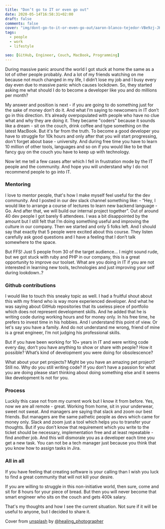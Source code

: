 ```yaml
---
title: "Don’t go to IT or even go out"
date: 2020-05-14T16:58:31+02:00
draft: false
comments: false
cover: "img/dont-go-to-it-or-even-go-out/aaron-blanco-tejedor-VBe9zj-JHBs-unsplash.webp"
tags:
  - people
  - work
  - lifestyle

seo: [GitHub, Engineer, Couch, MacBook, Programming]
---
```


During massive panic around the world I got stuck at home the same as a lot of other people probably. And a lot of my friends watching on me because not much changed in my life, I didn’t lose my job and I busy every day even due to massive panic which causes lockdown. So, they started asking me what should I do to become a developer like you and do millions per month? 

My answer and position is next - if you are going to do something just for the sake of money don’t do it. And what I’m saying to newcomers in IT don’t go in this direction. It’s already overpopulated with people who have no clue what and why they are doing it. They became "coders" because it sounds like a dream - sit on the couch, drink coffee and type something on the latest MacBook. But it's far from the truth. To become a good developer you have to struggle for 10k hours and only after that you will start progressing, don't forget about base - university. And during free time you have to learn 10 million of other tools, languages and so on if you would like to be that fancy guy on the couch you have to keep up with technology.

Now let me tell a few cases after which I fell in frustration mode by the IT people and the community. And hope you will understand why I do not recommend people to go into IT.

### Mentoring

I love to mentor people, that's how I make myself feel useful for the dev community. And I posted in our dev slack channel something like: - “Hey, I would like to arrange a course of lectures to learn new backend language - Go. And after that, we will build our internal project together”. Out of around 40 dev people I got barely 6 attendees. I was a bit disappointed by the amount but I still felt that I’m doing something useful and improving the culture in our company. Then we started and only 5 folks left. And I should say that exactly that 5 people were excited about this course. They listen carefully ask good questions and I have a feeling that I don’t talk somewhere to the space. 

But FFS! Just 5 people from 30 of the target audience... I might sound rude, but we got stuck with ruby and PHP in our company, this is a great opportunity to improve our toolset. What are you doing in IT if you are not interested in learning new tools, technologies and just improving your self during lookdown..?

### Github contributions 

I would like to touch this sneaky topic as well. I had a fruitful shout about this with my friend who is way more experienced developer. And what he was saying about GitHub repositories that its useless piece of portfolio which does not represent development skills. And he added that he is writing code during working hours and for money only. In his free time, he prefers to invest time in his hobbies. And I understand this point of view. Or let's say you have a family. And do not understand me wrong, friend of mine is a great engineer, I’m not judging his professional skills.

But if you have been working for 10+ years in IT and were writing code every day, don’t you have anything to show or share with people? How it possible? What’s kind of development you were doing for obsolescence?

What about your pet projects? Might be you have an amazing pet project? Still no. Why do you still writing code? If you don’t have a passion for what you are doing please start thinking about doing something else and it seems like development Is not for you. 

### Process

Luckily this case not from my current work but I know it from before. Yes, now we are all remote - great. Working from home, sit in your underwear, sweet not sweat. And managers are saying that slack and zoom our best friends. But managers are the same pathetic people as devs which came for money only. Slack and zoom just a tool which helps you to transfer your thoughts. But if you don’t know that requirement which you write to the ticket should be necessary, implementation free and at least repeatable - find another job. And this will dismorale you as a developer each time you get a new task. You can not be a tech manager just because you think that you know how to assign tasks in Jira.

### All in all

If you have feeling that creating software is your calling than I wish you luck to find a great community that will not kill your desire. 

If you are willing to struggle in this non-initiative world, then sure, come and sit for 8 hours for your piece of bread. But then you will never become that smart engineer who sits on the couch and gets 400k salary.

That's my thoughts and how I see the current situation. Not sure if it will be useful to anyone, but I decided to share it.

Cover from [unsplash](https://unsplash.com) by [@healing_photographer](https://unsplash.com/@healing_photographer)
